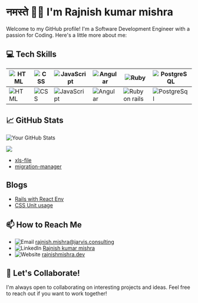 # नमस्ते 🙏🏻 I'm Rajnish kumar mishra

Welcome to my GitHub profile! I'm a Software Development Engineer with a passion for Coding. Here's a little more about me:

## 💻 Tech Skills

|![HTML](https://img.shields.io/badge/-HTML-333333?style=flat&logo=html5)|![CSS](https://img.shields.io/badge/-CSS-333333?style=flat&logo=css3)|![JavaScript](https://img.shields.io/badge/-JavaScript-333333?style=flat&logo=javascript)|![Angular](https://img.shields.io/badge/-Angular-333333?style=flat&logo=angular)|![Ruby](https://img.shields.io/badge/-Ruby-333333?style=flat&logo=ruby)|![PostgreSQL](https://img.shields.io/badge/-PostgreSQL-333333?style=flat&logo=postgresql)|
|------------|-----------|------------|-----------|-----------|--------|
| ![HTML](https://progress-bar.dev/95) | ![CSS](https://progress-bar.dev/95) | ![JavaScript](https://progress-bar.dev/80) | ![Angular](https://progress-bar.dev/90) | ![Ruby on rails](https://progress-bar.dev/85) | ![PostgreSql](https://progress-bar.dev/80)

## 📈 GitHub Stats

![Your GitHub Stats](https://github-readme-stats.vercel.app/api?username=rajnish-jarvis&show_icons=true&theme=radical)

<img src="https://img.shields.io/badge/Ruby-Gem-red?style=flat-square&logo=ruby&logoColor=white"/>

<!-- BLOG-POST-LIST:START -->
- [xls-file](https://rubygems.org/gems/xls-file)
- [migration-manager](https://rubygems.org/gems/migration-manager)
  
## Blogs
- [Rails with React Env](https://www.linkedin.com/pulse/securely-managing-using-rails-environment-variables-react-mishra-uw3nc/?trackingId=UV%2Byl7jKQLKOmcSTCvHrIA%3D%3D)
- [CSS Unit usage](https://www.linkedin.com/pulse/commonly-used-css-units-guide-choosing-right-ones-mishra-8qqec/?trackingId=ESyO6m%2BGR3G1jAGVEfSwDA%3D%3D)
<!-- BLOG-POST-LIST:END -->

## 📫 How to Reach Me

- ![Email](https://img.shields.io/badge/-Email-D14836?style=flat&logo=gmail&logoColor=white) [rajnish.mishra@jarvis.consulting](mailto:rajnish.mishra@jarvis.consulting)
- ![LinkedIn](https://img.shields.io/badge/-LinkedIn-0077B5?style=flat&logo=linkedin&logoColor=white) [Rajnish kumar mishra](https://www.linkedin.com/in/rajnish-kumar-mishra-68a8bb163/)
- ![Website](https://img.shields.io/badge/-Website-000000?style=flat&logo=internet-explorer&logoColor=white) [rajnishmishra.dev](https://rajnishmishra.dev)

## 🤝 Let's Collaborate!

I'm always open to collaborating on interesting projects and ideas. Feel free to reach out if you want to work together!
